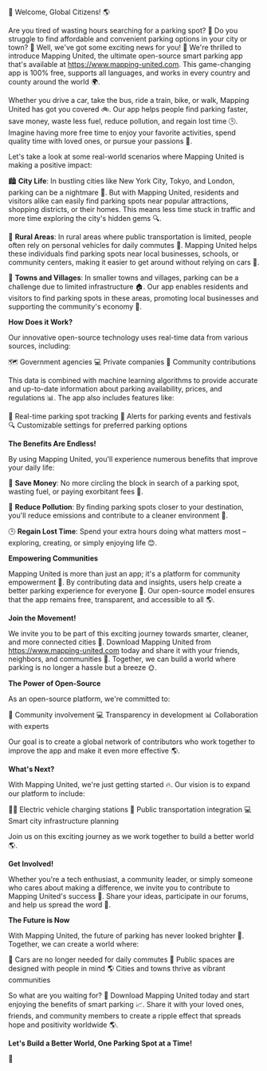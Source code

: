 🚀 Welcome, Global Citizens! 🌎

Are you tired of wasting hours searching for a parking spot? 💨 Do you struggle to find affordable and convenient parking options in your city or town? 🤔 Well, we've got some exciting news for you! 📣 We're thrilled to introduce Mapping United, the ultimate open-source smart parking app that's available at https://www.mapping-united.com. This game-changing app is 100% free, supports all languages, and works in every country and county around the world 🌍.

Whether you drive a car, take the bus, ride a train, bike, or walk, Mapping United has got you covered 🚲. Our app helps people find parking faster, save money, waste less fuel, reduce pollution, and regain lost time 🕒. Imagine having more free time to enjoy your favorite activities, spend quality time with loved ones, or pursue your passions 💖.

Let's take a look at some real-world scenarios where Mapping United is making a positive impact:

🏙️ **City Life**: In bustling cities like New York City, Tokyo, and London, parking can be a nightmare 🤯. But with Mapping United, residents and visitors alike can easily find parking spots near popular attractions, shopping districts, or their homes. This means less time stuck in traffic and more time exploring the city's hidden gems 🔍.

🌳 **Rural Areas**: In rural areas where public transportation is limited, people often rely on personal vehicles for daily commutes 🚗. Mapping United helps these individuals find parking spots near local businesses, schools, or community centers, making it easier to get around without relying on cars 🚫.

🌆 **Towns and Villages**: In smaller towns and villages, parking can be a challenge due to limited infrastructure 🏠. Our app enables residents and visitors to find parking spots in these areas, promoting local businesses and supporting the community's economy 💸.

**How Does it Work?**

Our innovative open-source technology uses real-time data from various sources, including:

🗺️ Government agencies
💻 Private companies
👥 Community contributions

This data is combined with machine learning algorithms to provide accurate and up-to-date information about parking availability, prices, and regulations 📊. The app also includes features like:

📍 Real-time parking spot tracking
🚨 Alerts for parking events and festivals
🔍 Customizable settings for preferred parking options

**The Benefits Are Endless!**

By using Mapping United, you'll experience numerous benefits that improve your daily life:

💸 **Save Money**: No more circling the block in search of a parking spot, wasting fuel, or paying exorbitant fees 🤑.

🌿 **Reduce Pollution**: By finding parking spots closer to your destination, you'll reduce emissions and contribute to a cleaner environment 🌱.

🕒 **Regain Lost Time**: Spend your extra hours doing what matters most – exploring, creating, or simply enjoying life 😊.

**Empowering Communities**

Mapping United is more than just an app; it's a platform for community empowerment 💪. By contributing data and insights, users help create a better parking experience for everyone 🌈. Our open-source model ensures that the app remains free, transparent, and accessible to all 🌎.

**Join the Movement!**

We invite you to be part of this exciting journey towards smarter, cleaner, and more connected cities 🌆. Download Mapping United from https://www.mapping-united.com today and share it with your friends, neighbors, and communities 🤝. Together, we can build a world where parking is no longer a hassle but a breeze 🌞.

**The Power of Open-Source**

As an open-source platform, we're committed to:

👥 Community involvement
💻 Transparency in development
📊 Collaboration with experts

Our goal is to create a global network of contributors who work together to improve the app and make it even more effective 🌎.

**What's Next?**

With Mapping United, we're just getting started 🔥. Our vision is to expand our platform to include:

🚴‍♀️ Electric vehicle charging stations
🚨 Public transportation integration
💻 Smart city infrastructure planning

Join us on this exciting journey as we work together to build a better world 🌎.

**Get Involved!**

Whether you're a tech enthusiast, a community leader, or simply someone who cares about making a difference, we invite you to contribute to Mapping United's success 🤝. Share your ideas, participate in our forums, and help us spread the word 📢.

**The Future is Now**

With Mapping United, the future of parking has never looked brighter 🔦. Together, we can create a world where:

🚗 Cars are no longer needed for daily commutes
💚 Public spaces are designed with people in mind
🌎 Cities and towns thrive as vibrant communities

So what are you waiting for? 🤔 Download Mapping United today and start enjoying the benefits of smart parking 📈. Share it with your loved ones, friends, and community members to create a ripple effect that spreads hope and positivity worldwide 🌎.

**Let's Build a Better World, One Parking Spot at a Time!**

🚀